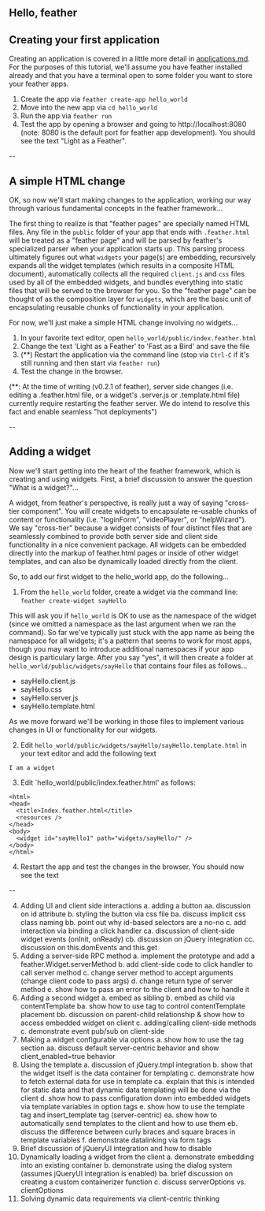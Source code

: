 Hello, feather
--

## Creating your first application
  
  Creating an application is covered in a little more detail in [applications.md](applications.md). For the purposes of this tutorial, we'll assume you have feather installed already and that you have a terminal open to some folder you want to store your feather apps.

  1. Create the app via `feather create-app hello_world`
  2. Move into the new app via `cd hello_world`
  3. Run the app via `feather run`
  4. Test the app by opening a browser and going to http://localhost:8080 (note: 8080 is the default port for feather app development). You should see the text "Light as a Feather".

--

## A simple HTML change

  OK, so now we'll start making changes to the application, working our way through various fundamental concepts in the feather framework...

  The first thing to realize is that "feather pages" are specially named HTML files. Any file in the `public` folder of your app that ends with `.feather.html` will be treated as a "feather page" and will be parsed by feather's specialized parser when your application starts up. This parsing process ultimately figures out what `widgets` your page(s) are embedding, recursively expands all the widget templates (which results in a composite HTML document), automatically collects all the required `client.js` and `css` files used by all of the embedded widgets, and bundles everything into static files that will be served to the browser for you. So the "feather page" can be thought of as the composition layer for `widgets`, which are the basic unit of encapsulating reusable chunks of functionality in your application.

  For now, we'll just make a simple HTML change involving no widgets...

  1. In your favorite text editor, open `hello_world/public/index.feather.html`
  2. Change the text 'Light as a Feather' to 'Fast as a Bird' and save the file
  3. (**) Restart the application via the command line (stop via `Ctrl-C` if it's still running and then start via `feather run`)
  4. Test the change in the browser.

  (**: At the time of writing (v0.2.1 of feather), server side changes (i.e. editing a .feather.html file, or a widget's .server.js or .template.html file) currently require restarting the feather server. We do intend to resolve this fact and enable seamless "hot deployments")

--

## Adding a widget
  
  Now we'll start getting into the heart of the feather framework, which is creating and using widgets. First, a brief discussion to answer the question "What is a widget?"...

  A widget, from feather's perspective, is really just a way of saying "cross-tier component". You will create widgets to encapsulate re-usable chunks of content or functionality (i.e. "loginForm", "videoPlayer", or "helpWizard"). We say "cross-tier" because a widget consists of four distinct files that are seamlessly combined to provide both server side and client side functionality in a nice convenient package. All widgets can be embedded directly into the markup of feather.html pages or inside of other widget templates, and can also be dynamically loaded directly from the client.

  So, to add our first widget to the hello_world app, do the following...

  1. From the `hello_world` folder, create a widget via the command line: `feather create-widget sayHello`

  This will ask you if `hello_world` is OK to use as the namespace of the widget (since we omitted a namespace as the last argument when we ran the command). So far we've typically just stuck with the app name as being the namespace for all widgets; it's a pattern that seems to work for most apps, though you may want to introduce additional namespaces if your app design is particulary large. After you say "yes", it will then create a folder at `hello_world/public/widgets/sayHello` that contains four files as follows...

  * sayHello.client.js
  * sayHello.css
  * sayHello.server.js
  * sayHello.template.html

  As we move forward we'll be working in those files to implement various changes in UI or functionality for our widgets.

  2. Edit `hello_world/public/widgets/sayHello/sayHello.template.html` in your text editor and add the following text

    I am a widget

  3. Edit `hello_world/public/index.feather.html' as follows:

    <html>
    <head>
      <title>Index.feather.html</title>
      <resources />
    </head>
    <body>
      <widget id="sayHello1" path="widgets/sayHello/" />
    </body>
    </html>

  4. Restart the app and test the changes in the browser. You should now see the text 

--

4. Adding UI and client side interactions
  a. adding a button
    aa. discussion on id attribute
  b. styling the button via css file
    ba. discuss implicit css class naming 
    bb. point out why id-based selectors are a no-no
  c. add interaction via binding a click handler
    ca. discussion of client-side widget events (onInit, onReady)
    cb. discussion on jQuery integration
    cc. discussion on this.domEvents and this.get
5. Adding a server-side RPC method
  a. implement the prototype and add a feather.Widget.serverMethod
  b. add client-side code to click handler to call server method
  c. change server method to accept arguments (change client code to pass args)
  d. change return type of server method
  e. show how to pass an error to the client and how to handle it
6. Adding a second widget
  a. embed as sibling
  b. embed as child via contentTemplate
    ba. show how to use <content/> tag to control contentTemplate placement
    bb. discussion on parent-child relationship & show how to access embedded widget on client
  c. adding/calling client-side methods
  c. demonstrate event pub/sub on client-side
7. Making a widget configurable via options
  a. show how to use the <options> tag section
    aa. discuss default server-centric behavior and show client_enabled=true behavior
8. Using the template
  a. discussion of jQuery.tmpl integration
  b. show that the widget itself is the data container for templating
  c. demonstrate how to fetch external data for use in template
    ca. explain that this is intended for static data and that dynamic data templating will be done via the client
  d. show how to pass configuration down into embedded widgets via template variables in option tags
  e. show how to use the template tag and insert_template tag (server-centric)
    ea. show how to automatically send templates to the client and how to use them
    eb. discuss the difference between curly braces and square braces in template variables
  f. demonstrate datalinking via form tags
9. Brief discussion of jQueryUI integration and how to disable
10. Dynamically loading a widget from the client
  a. demonstrate embedding into an existing container
  b. demonstrate using the dialog system (assumes jQueryUI integration is enabled)
    ba. brief discussion on creating a custom containerizer function
  c. discuss serverOptions vs. clientOptions
11. Solving dynamic data requirements via client-centric thinking